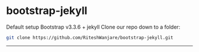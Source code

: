 # bootstrap-jekyll
Default setup Bootstrap v3.3.6 + jekyll 
Clone our repo down to a folder:

```bash
git clone https://github.com/RiteshWanjare/bootstrap-jekyll.git
```

----
